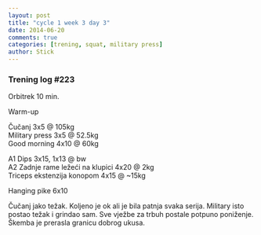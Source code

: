 ```yaml
---
layout: post
title: "cycle 1 week 3 day 3"
date: 2014-06-20
comments: true
categories: [trening, squat, military press]
author: Stick
---
```


### Trening log #223

Orbitrek 10 min.

Warm-up  

Čučanj 3x5 @ 105kg  
Military press 3x5 @ 52.5kg  
Good morning 4x10 @ 60kg  

A1 Dips 3x15, 1x13 @ bw  
A2 Zadnje rame ležeći na klupici 4x20 @ 2kg  
Triceps ekstenzija konopom 4x15 @ ~15kg  

Hanging pike 6x10  

Čučanj jako težak. Koljeno je ok ali je bila patnja svaka serija. Military isto postao težak i grindao sam. Sve vježbe za trbuh postale potpuno poniženje. Škemba je prerasla granicu dobrog ukusa.